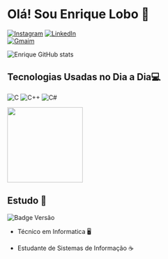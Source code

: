 # Olá! Sou Enrique Lobo 👋

[![Instagram](https://img.shields.io/badge/Instagram-E4405F?style=for-the-badge&logo=instagram&logoColor=white)](https://www.instagram.com/enriquelobo_/)
[![LinkedIn](https://img.shields.io/badge/LinkedIn-0077B5?style=for-the-badge&logo=linkedin&logoColor=white)](https://www.linkedin.com/in/enrique-rocha-2946b1267/) 	
[![Gmaim](https://img.shields.io/badge/Gmail-D14836?style=for-the-badge&logo=gmail&logoColor=white)](mailto:enriquealfenas@gmail.com)

![Enrique GitHub stats](https://github-readme-stats.vercel.app/api?username=EnrLobo&show_icons=true&theme=dracula&border-radius=5)


## Tecnologias Usadas no Dia a Dia💻

![C](https://img.shields.io/badge/C-00599C?style=for-the-badge&logo=c&logoColor=white) 
![C++](https://img.shields.io/badge/C%2B%2B-00599C?style=for-the-badge&logo=c%2B%2B&logoColor=white)
![C#](https://img.shields.io/badge/C%23-239120?style=for-the-badge&logo=c-sharp&logoColor=white)  

<a href="https://github.com/EnrLobo/convoychat">
  <img height=173 align="center" src="https://github-readme-stats.vercel.app/api/top-langs?username=EnrLobo&layout=compact&langs_count=8&card_width=320&theme=dracula" />
</a>


## Estudo 📖

  ![Badge Versão](http://img.shields.io/static/v1?label=instituição&message=IF-sul-de-minas&color=GREEN&style=for-the-badge)

- Técnico em Informatica 🖥️
- Estudante de Sistemas de Informação ☕

  ##

  


